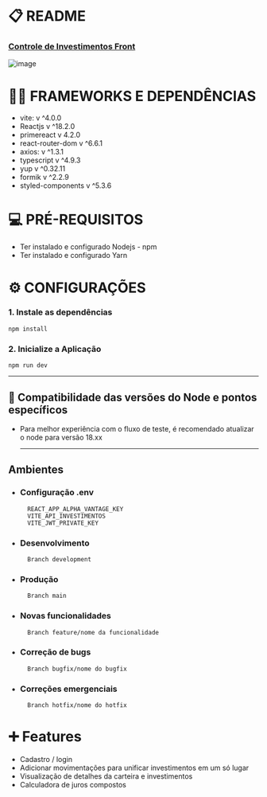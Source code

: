 # 📋 README 

### [Controle de Investimentos Front](https://controle-de-investimentos-react.vercel.app)

![image](https://github.com/bammido/controle-de-investimentos-react/assets/65303066/aebc67e7-3546-440a-b7d0-ca618d775587)

# 🧑‍💻 FRAMEWORKS E DEPENDÊNCIAS 

* vite: v ^4.0.0
* Reactjs v ^18.2.0
* primereact v 4.2.0
* react-router-dom v ^6.6.1
* axios: v ^1.3.1
* typescript v ^4.9.3
* yup v ^0.32.11
* formik v ^2.2.9
* styled-components v ^5.3.6

# 💻 PRÉ-REQUISITOS 

* Ter instalado e configurado Nodejs - npm
* Ter instalado e configurado Yarn

# ⚙️ CONFIGURAÇÕES 

### 1. Instale as dependências
``` npm install ```
### 2. Inicialize a Aplicação
``` npm run dev ```

---

## 🔁 Compatibilidade das versões do Node e pontos específicos
- Para melhor experiência com o fluxo de teste, é recomendado atualizar o node para versão 18.xx
  
  ---
  
## Ambientes

* ### Configuração .env
        REACT_APP_ALPHA_VANTAGE_KEY
        VITE_API_INVESTIMENTOS
        VITE_JWT_PRIVATE_KEY 
  
* ### Desenvolvimento
        Branch development
* ### Produção
        Branch main
* ### Novas funcionalidades
        Branch feature/nome da funcionalidade
* ### Correção de bugs
        Branch bugfix/nome do bugfix
* ### Correções emergenciais
        Branch hotfix/nome do hotfix

# ➕ Features

* Cadastro / login
* Adicionar movimentações para unificar investimentos em um só lugar
* Visualização de detalhes da carteira e investimentos
* Calculadora de juros compostos 
